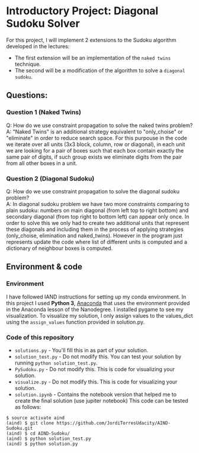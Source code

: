 # Introductory Project: Diagonal Sudoku Solver
For this project, I will implement 2 extensions to the Sudoku algorithm developed in the lectures:
* The first extension will be an implementation of the `naked twins` technique. 
* The second will be a modification of the algorithm to solve a `diagonal sudoku`.

## Questions:
### Question 1 (Naked Twins)
Q: How do we use constraint propagation to solve the naked twins problem?  
A: "Naked Twins" is an additional strategy equivalent to "only_choise" or "eliminate" in order to reduce search space. For this purpouse in the code we iterate over all units (3x3 block, column, row or diagonal), in each unit we are looking for a pair of boxes such that each box contain exactly the same pair of digits, if such group exists we eliminate digits from the pair from all other boxes in a unit.

### Question 2 (Diagonal Sudoku)
Q: How do we use constraint propagation to solve the diagonal sudoku problem?  
A: In diagonal sudoku problem we have two more constraints comparing to plain sudoku: numbers on main diagonal (from left top to right bottom) and secondary diagonal (from top right to bottom left) can appear only once. In order to solve this we only had to create two additional units that represent these diagonals and including them in the process of applying strategies (only_choise, elimination and naked_twins). However in the program just represents update the code where list of different units is computed and a dictionary of neighbour boxes is computed.



## Environment & code

### Environment
I have followed IAND instructions for setting up my conda environment. In this project I used **Python 3**, [Anaconda](https://www.continuum.io/downloads) that uses the environment provided in the Anaconda lesson of the Nanodegree. I installed pygame to see my visualization.  To visualize my solution, I only assign values to the values_dict using the ```assign_values``` function provided in solution.py.


### Code of this repository
* `solutions.py` - You'll fill this in as part of your solution.
* `solution_test.py` - Do not modify this. You can test your solution by running `python solution_test.py`.
* `PySudoku.py` - Do not modify this. This is code for visualizing your solution.
* `visualize.py` - Do not modify this. This is code for visualizing your solution.
* `solution.ipynb` - Contains the notebook version that helped me to create the final solution (use jupiter notebook)
This code can be tested as follows:
```
$ source activate aind
(aind) $ git clone https://github.com/JordiTorresUdacity/AIND-Sudoku.git
(aind) $ cd AIND-Sudoku/
(aind) $ python solution_test.py
(aind) $ python solution.py

```
 
